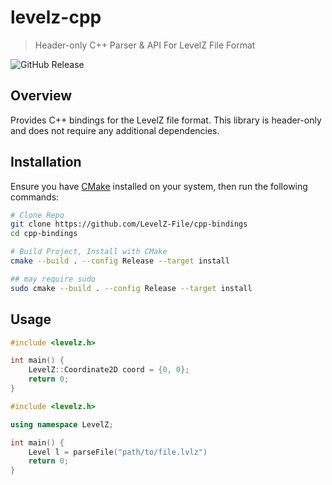 # levelz-cpp

> Header-only C++ Parser & API For LevelZ File Format

![GitHub Release](https://img.shields.io/github/v/release/LevelZ-File/cpp-bindings)

## Overview

Provides C++ bindings for the LevelZ file format. This library is header-only and does not require any additional dependencies.

## Installation

Ensure you have [CMake](https://cmake.org/) installed on your system, then run the following commands:

```bash
# Clone Repo
git clone https://github.com/LevelZ-File/cpp-bindings
cd cpp-bindings

# Build Project, Install with CMake
cmake --build . --config Release --target install

## may require sudo
sudo cmake --build . --config Release --target install
```

## Usage

```cpp
#include <levelz.h>

int main() {
    LevelZ::Coordinate2D coord = {0, 0};
    return 0;
}
```

```cpp
#include <levelz.h>

using namespace LevelZ;

int main() {
    Level l = parseFile("path/to/file.lvlz")
    return 0;
}
```
